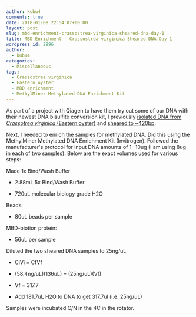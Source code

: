 ```yaml
---
author: kubu4
comments: true
date: 2018-01-08 22:54:07+00:00
layout: post
slug: mbd-enrichment-crassostrea-virginica-sheared-dna-day-1
title: MBD Enrichment - Crassostrea virginica Sheared DNA Day 1
wordpress_id: 2996
author:
  - kubu4
categories:
  - Miscellaneous
tags:
  - Crassostrea virginica
  - Eastern oyster
  - MBD enrichment
  - MethylMiner Methylated DNA Enrichment Kit
---
```


As part of a project with Qiagen to have them try out some of our DNA with their newest DNA bisulfite conversion kit, I previously [isolated DNA from _Crassotrea virginica_ (Eastern oyster)](2017/12/11/dna-isolation-quantification-crassotrea-virginica-mantle-gdna.html) and [sheared to ~420bp](2017/12/11/dna-sonication-bioanalzyer-c-virginica-gdna-for-medip.html).

Next, I needed to enrich the samples for methylated DNA. Did this using the MethylMiner Methylated DNA Enrichment Kit (Invitrogen). Followed the manufacturer's protocol for input DNA amounts of 1 -10ug (I am using 8ug in each of two samples). Below are the exact volumes used for various steps:

Made 1x Bind/Wash Buffer





  * 2.88mL 5x Bind/Wash Buffer



  * 720uL molecular biology grade H2O






Beads:





  * 80uL beads per sample



MBD-biotion protein:



  * 56uL per sample



Diluted the two sheared DNA samples to 25ng/uL:



  * CiVi = CfVf



  * (58.4ng/uL)(136uL) = (25ng/uL)(Vf)



  * Vf = 317.7



  * Add 181.7uL H2O to DNA to get 317.7ul (i.e. 25ng/uL)






Samples were incubated O/N in the 4C in the rotator.
